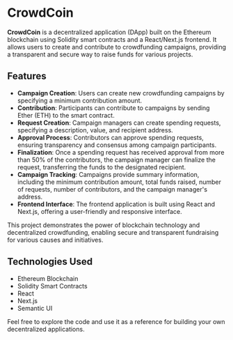 # CrowdCoin

**CrowdCoin** is a decentralized application (DApp) built on the Ethereum blockchain using Solidity smart contracts and a React/Next.js frontend. It allows users to create and contribute to crowdfunding campaigns, providing a transparent and secure way to raise funds for various projects.

## Features

- **Campaign Creation**: Users can create new crowdfunding campaigns by specifying a minimum contribution amount.
- **Contribution**: Participants can contribute to campaigns by sending Ether (ETH) to the smart contract.
- **Request Creation**: Campaign managers can create spending requests, specifying a description, value, and recipient address.
- **Approval Process**: Contributors can approve spending requests, ensuring transparency and consensus among campaign participants.
- **Finalization**: Once a spending request has received approval from more than 50% of the contributors, the campaign manager can finalize the request, transferring the funds to the designated recipient.
- **Campaign Tracking**: Campaigns provide summary information, including the minimum contribution amount, total funds raised, number of requests, number of contributors, and the campaign manager's address.
- **Frontend Interface**: The frontend application is built using React and Next.js, offering a user-friendly and responsive interface.

This project demonstrates the power of blockchain technology and decentralized crowdfunding, enabling secure and transparent fundraising for various causes and initiatives.

## Technologies Used

- Ethereum Blockchain
- Solidity Smart Contracts
- React
- Next.js
- Semantic UI

Feel free to explore the code and use it as a reference for building your own decentralized applications.
